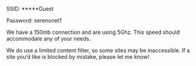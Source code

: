 SSID: *****Guest

Password: serenonet1

We have a 150mb connection and are using 5Ghz. This speed should accommodate any of your needs.

We do use a limited content filter, so some sites may be inaccessible. If a site you’d like is blocked by mistake, please let me know!
